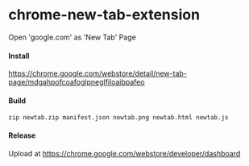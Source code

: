 # chrome-new-tab-extension
Open 'google.com' as 'New Tab' Page


#### Install
https://chrome.google.com/webstore/detail/new-tab-page/mdgahpofcoafoglpneglfiloaibpafeo

#### Build
```zip newtab.zip manifest.json newtab.png newtab.html newtab.js```
#### Release
Upload at https://chrome.google.com/webstore/developer/dashboard

